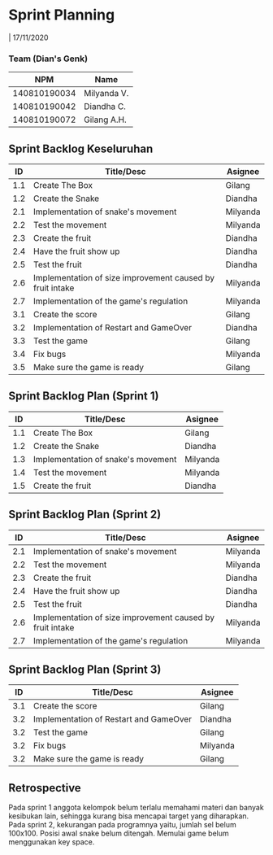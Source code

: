 # Sprint Planning 
| 17/11/2020

### Team (Dian's Genk)
| NPM           | Name        |
| ------------- |-------------|
| 140810190034  | Milyanda V. |
| 140810190042  | Diandha C.  |
| 140810190072  | Gilang A.H. |

## Sprint Backlog Keseluruhan 
| ID    |                         Title/Desc                           | Asignee  | 
| ----- | ------------------------------------------------------------ | -------- | 
|  1.1  | Create The Box                                               | Gilang   | 
|  1.2  | Create the Snake                                             | Diandha  | 
|  2.1  | Implementation of snake's movement                           | Milyanda | 
|  2.2  | Test the movement                                            | Milyanda | 
|  2.3  | Create the fruit                                             | Diandha  | 
|  2.4  | Have the fruit show up                                       |   Diandha     | 
|  2.5  | Test the fruit                                               |   Diandha        | 
|  2.6  | Implementation of size improvement caused by fruit intake    |  Milyanda         | 
|  2.7  | Implementation of the game's regulation                      |    Milyanda       | 
| 3.1   | Create the score                                             |   Gilang       | 
| 3.2   | Implementation of Restart and GameOver                       |    Diandha         | 
| 3.3   | Test the game                                                |   Gilang       |
| 3.4   | Fix bugs                                                     |     Milyanda        | 
| 3.5   | Make sure the game is ready                                  |  Gilang        | 

## Sprint Backlog Plan (Sprint 1)
| ID    |                         Title/Desc                           | Asignee  | 
| ----- | ------------------------------------------------------------ | -------- | 
|  1.1  | Create The Box                                               | Gilang   | 
|  1.2  | Create the Snake                                             | Diandha  | 
|  1.3  | Implementation of snake's movement                           | Milyanda | 
|  1.4  | Test the movement                                            | Milyanda | 
|  1.5  | Create the fruit                                             | Diandha  | 

## Sprint Backlog Plan (Sprint 2)
| ID  | Title/Desc | Asignee | 
| --- | ---------- | ------- | 
|  2.1  | Implementation of snake's movement                           | Milyanda | 
|  2.2  | Test the movement                                            | Milyanda | 
|  2.3  | Create the fruit                                             | Diandha  | 
|  2.4  | Have the fruit show up                                       |   Diandha     | 
|  2.5  | Test the fruit                                               |   Diandha        | 
|  2.6  | Implementation of size improvement caused by fruit intake    |  Milyanda         | 
|  2.7  | Implementation of the game's regulation                      |    Milyanda       | 

## Sprint Backlog Plan (Sprint 3)
| ID  | Title/Desc | Asignee | 
| --- | ---------- | ------- | 
| 3.1 | Create the score | Gilang | 
| 3.2 | Implementation of Restart and GameOver | Diandha | 
| 3.2 | Test the game | Gilang | 
| 3.2 | Fix bugs | Milyanda |
| 3.2 | Make sure the game is ready | Gilang |

## Retrospective 

Pada sprint 1 anggota kelompok belum terlalu memahami materi dan banyak kesibukan lain, sehingga kurang bisa mencapai target yang diharapkan. 
Pada sprint 2, kekurangan pada programnya yaitu, jumlah sel belum 100x100. Posisi awal snake belum ditengah. Memulai game belum menggunakan key space.
